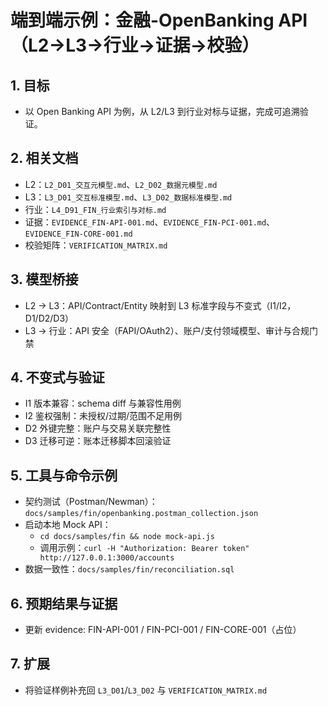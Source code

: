 # 端到端示例：金融-OpenBanking API（L2→L3→行业→证据→校验）

## 1. 目标

- 以 Open Banking API 为例，从 L2/L3 到行业对标与证据，完成可追溯验证。

## 2. 相关文档

- L2：`L2_D01_交互元模型.md`、`L2_D02_数据元模型.md`
- L3：`L3_D01_交互标准模型.md`、`L3_D02_数据标准模型.md`
- 行业：`L4_D91_FIN_行业索引与对标.md`
- 证据：`EVIDENCE_FIN-API-001.md`、`EVIDENCE_FIN-PCI-001.md`、`EVIDENCE_FIN-CORE-001.md`
- 校验矩阵：`VERIFICATION_MATRIX.md`

## 3. 模型桥接

- L2 → L3：API/Contract/Entity 映射到 L3 标准字段与不变式（I1/I2，D1/D2/D3）
- L3 → 行业：API 安全（FAPI/OAuth2）、账户/支付领域模型、审计与合规门禁

## 4. 不变式与验证

- I1 版本兼容：schema diff 与兼容性用例
- I2 鉴权强制：未授权/过期/范围不足用例
- D2 外键完整：账户与交易关联完整性
- D3 迁移可逆：账本迁移脚本回滚验证

## 5. 工具与命令示例

- 契约测试（Postman/Newman）：`docs/samples/fin/openbanking.postman_collection.json`
- 启动本地 Mock API：
  - `cd docs/samples/fin && node mock-api.js`
  - 调用示例：`curl -H "Authorization: Bearer token" http://127.0.0.1:3000/accounts`
- 数据一致性：`docs/samples/fin/reconciliation.sql`

## 6. 预期结果与证据

- 更新 evidence: FIN-API-001 / FIN-PCI-001 / FIN-CORE-001（占位）

## 7. 扩展

- 将验证样例补充回 `L3_D01`/`L3_D02` 与 `VERIFICATION_MATRIX.md`
